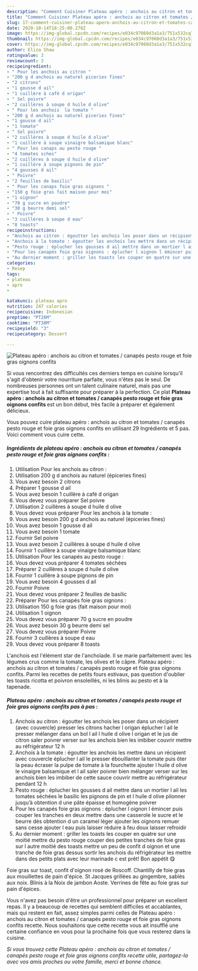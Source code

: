 ```yaml
---
description: "Comment Cuisiner Plateau apéro : anchois au citron et tomates / canapés pesto rouge et foie gras oignons confits"
title: "Comment Cuisiner Plateau apéro : anchois au citron et tomates / canapés pesto rouge et foie gras oignons confits"
slug: 17-comment-cuisiner-plateau-apero-anchois-au-citron-et-tomates-canapes-pesto-rouge-et-foie-gras-oignons-confits
date: 2020-10-14T18:25:00.278Z
image: https://img-global.cpcdn.com/recipes/e034c97060d3a1a3/751x532cq70/plateau-apero-anchois-au-citron-et-tomates-canapes-pesto-rouge-et-foie-gras-oignons-confits-photo-principale-de-la-recette.jpg
thumbnail: https://img-global.cpcdn.com/recipes/e034c97060d3a1a3/751x532cq70/plateau-apero-anchois-au-citron-et-tomates-canapes-pesto-rouge-et-foie-gras-oignons-confits-photo-principale-de-la-recette.jpg
cover: https://img-global.cpcdn.com/recipes/e034c97060d3a1a3/751x532cq70/plateau-apero-anchois-au-citron-et-tomates-canapes-pesto-rouge-et-foie-gras-oignons-confits-photo-principale-de-la-recette.jpg
author: Eliza Shaw
ratingvalue: 3
reviewcount: 3
recipeingredient:
- " Pour les anchois au citron "
- "200 g d anchois au naturel piceries fines"
- "2 citrons"
- "1 gousse d ail"
- "1 cuillère à café d origan"
- " Sel poivre"
- "2 cuillères à soupe d huile d olive"
- " Pour les anchois  la tomate "
- "200 g d anchois au naturel piceries fines"
- "1 gousse d ail"
- "1 tomate"
- " Sel poivre"
- "2 cuillères à soupe d huile d olive"
- "1 cuillère à soupe vinaigre balsamique blanc"
- " Pour les canaps au pesto rouge "
- "4 tomates sches"
- "2 cuillères à soupe d huile d olive"
- "1 cuillère à soupe pignons de pin"
- "4 gousses d ail"
- " Poivre"
- "2 feuilles de basilic"
- " Pour les canaps foie gras oignons "
- "150 g foie gras fait maison pour moi"
- "1 oignon"
- "70 g sucre en poudre"
- "30 g beurre demi sel"
- " Poivre"
- "3 cuillères à soupe d eau"
- "8 toasts"
recipeinstructions:
- "Anchois au citron : égoutter les anchois les poser dans un récipient (avec couvercle) presser les citrons hacher l origan éplucher l ail le presser mélanger dans un bol l ail l huile d olive l origan et le jus de citron saler poivrer verser sur les anchois bien les imbiber couvrir mettre au réfrigérateur 12 h"
- "Anchois à la tomate : égoutter les anchois les mettre dans un récipient avec couvercle éplucher l ail le presser ébouillanter la tomate puis ôter la peau écraser la pulpe de tomate à la fourchette ajouter l huile d olive le vinaigre balsamique et l ail saler poivrer bien mélanger verser sur les anchois bien les imbiber de cette sauce couvrir mettre au réfrigérateur pendant 12 h"
- "Pesto rouge : éplucher les gousses d ail mettre dans un mortier l ail les tomates séchées le basilic les pignons de pin et l huile d olive pilonner jusqu’à obtention d une pâte épaisse et homogène poivrer"
- "Pour les canapés foie gras oignons : éplucher l oignon l émincer puis couper les tranches en deux mettre dans une casserole le sucre et le beurre dès obtention d un caramel léger ajouter les oignons remuer sans cesse ajouter l eau puis laisser réduire à feu doux laisser refroidir"
- "Au dernier moment : griller les toasts les couper en quatre sur une moitié mettre du pesto rouge couper des petites tranches de foie gras sur l autre moitié des toasts mettre un peu de confit d oignon et une tranche de foie gras dessus sortir les anchois du réfrigérateur les mettre dans des petits plats avec leur marinade c est prêt! Bon appétit 😋"
categories:
- Resep
tags:
- plateau
- apro
- 

katakunci: plateau apro  
nutrition: 247 calories
recipecuisine: Indonesian
preptime: "PT26M"
cooktime: "PT38M"
recipeyield: "3"
recipecategory: Dessert

---
```



![Plateau apéro : anchois au citron et tomates / canapés pesto rouge et foie gras oignons confits](https://img-global.cpcdn.com/recipes/e034c97060d3a1a3/751x532cq70/plateau-apero-anchois-au-citron-et-tomates-canapes-pesto-rouge-et-foie-gras-oignons-confits-photo-principale-de-la-recette.jpg)

Si vous rencontrez des difficultés ces derniers temps en cuisine lorsqu'il s'agit d'obtenir votre nourriture parfaite, vous n'êtes pas le seul. De nombreuses personnes ont un talent culinaire naturel, mais pas une expertise tout à fait suffisante pour préparer à la perfection. Ce plat <strong> Plateau apéro : anchois au citron et tomates / canapés pesto rouge et foie gras oignons confits </strong> est un bon début, très facile à préparer et également délicieux.

<!--inarticleads1-->

Vous pouvez cuire plateau apéro : anchois au citron et tomates / canapés pesto rouge et foie gras oignons confits en utilisant 29 Ingrédients et 5 pas. Voici comment vous cuire cette.

##### Ingrédients de plateau apéro : anchois au citron et tomates / canapés pesto rouge et foie gras oignons confits :

1. Utilisation  Pour les anchois au citron :
1. Utilisation 200 g d anchois au naturel (épiceries fines)
1. Vous avez besoin 2 citrons
1. Préparer 1 gousse d ail
1. Vous avez besoin 1 cuillère à café d origan
1. Vous devez vous préparer  Sel poivre
1. Utilisation 2 cuillères à soupe d huile d olive
1. Vous devez vous préparer  Pour les anchois à la tomate :
1. Vous avez besoin 200 g d anchois au naturel (épiceries fines)
1. Vous avez besoin 1 gousse d ail
1. Vous avez besoin 1 tomate
1. Fournir  Sel poivre
1. Vous avez besoin 2 cuillères à soupe d huile d olive
1. Fournir 1 cuillère à soupe vinaigre balsamique blanc
1. Utilisation  Pour les canapés au pesto rouge :
1. Vous devez vous préparer 4 tomates séchées
1. Préparer 2 cuillères à soupe d huile d olive
1. Fournir 1 cuillère à soupe pignons de pin
1. Vous avez besoin 4 gousses d ail
1. Fournir  Poivre
1. Vous devez vous préparer 2 feuilles de basilic
1. Préparer  Pour les canapés foie gras oignons :
1. Utilisation 150 g foie gras (fait maison pour moi)
1. Utilisation 1 oignon
1. Vous devez vous préparer 70 g sucre en poudre
1. Vous avez besoin 30 g beurre demi sel
1. Vous devez vous préparer  Poivre
1. Fournir 3 cuillères à soupe d eau
1. Vous devez vous préparer 8 toasts


L&#39;anchois est l&#39;élément star de l&#39;anchoïade. Il se marie parfaitement avec les légumes crus comme la tomate, les olives et le câpre. Plateau apéro : anchois au citron et tomates / canapés pesto rouge et foie gras oignons confits. Parmi les recettes de petits fours estivaux, pas question d&#39;oublier les toasts ricotta et poivron ensoleillés, ni les blinis au pesto et à la tapenade. 

<!--inarticleads2-->

##### Plateau apéro : anchois au citron et tomates / canapés pesto rouge et foie gras oignons confits pas à pas :

1. Anchois au citron : égoutter les anchois les poser dans un récipient (avec couvercle) presser les citrons hacher l origan éplucher l ail le presser mélanger dans un bol l ail l huile d olive l origan et le jus de citron saler poivrer verser sur les anchois bien les imbiber couvrir mettre au réfrigérateur 12 h
1. Anchois à la tomate : égoutter les anchois les mettre dans un récipient avec couvercle éplucher l ail le presser ébouillanter la tomate puis ôter la peau écraser la pulpe de tomate à la fourchette ajouter l huile d olive le vinaigre balsamique et l ail saler poivrer bien mélanger verser sur les anchois bien les imbiber de cette sauce couvrir mettre au réfrigérateur pendant 12 h
1. Pesto rouge : éplucher les gousses d ail mettre dans un mortier l ail les tomates séchées le basilic les pignons de pin et l huile d olive pilonner jusqu’à obtention d une pâte épaisse et homogène poivrer
1. Pour les canapés foie gras oignons : éplucher l oignon l émincer puis couper les tranches en deux mettre dans une casserole le sucre et le beurre dès obtention d un caramel léger ajouter les oignons remuer sans cesse ajouter l eau puis laisser réduire à feu doux laisser refroidir
1. Au dernier moment : griller les toasts les couper en quatre sur une moitié mettre du pesto rouge couper des petites tranches de foie gras sur l autre moitié des toasts mettre un peu de confit d oignon et une tranche de foie gras dessus sortir les anchois du réfrigérateur les mettre dans des petits plats avec leur marinade c est prêt! Bon appétit 😋


Foie gras sur toast, confit d&#39;oignon rosé de Roscoff. Chantilly de foie gras aux mouillettes de pain d&#39;épice. St Jacques grillées au gingembre, sablés aux noix. Blinis à la Noix de jambon Aoste. Verrines de fête au foie gras sur pain d&#39;épices. 

<!--inarticleads1-->

<p>
Vous n'avez pas besoin d'être un professionnel pour préparer un excellent repas. Il y a beaucoup de recettes qui semblent difficiles et accablantes, mais qui restent en fait, assez simples parmi celles de Plateau apéro : anchois au citron et tomates / canapés pesto rouge et foie gras oignons confits recette. Nous souhaitons que cette recette vous ait insufflé une certaine confiance en vous pour la prochaine fois que vous resterez dans la cuisine.
</p>

<p>
<i>Si vous trouvez cette Plateau apéro : anchois au citron et tomates / canapés pesto rouge et foie gras oignons confits recette utile, partagez-la avec vos amis proches ou votre famille, merci et bonne chance.</i>
</p>
